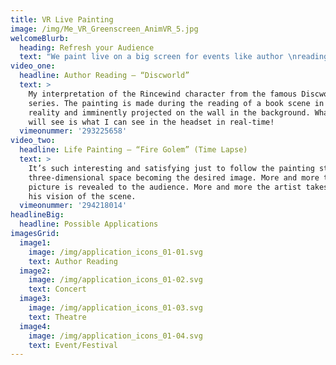 ```yaml
---
title: VR Live Painting
image: /img/Me_VR_Greenscreen_AnimVR_5.jpg
welcomeBlurb:
  heading: Refresh your Audience
  text: "We paint live on a big screen for events like author \nreadings, concerts, theatres and festivals. \x03VR Live painting will massivly intensify your main act in perfect symbiose. Give your audience a refreshing \nand unforgettable experience."
video_one:
  headline: Author Reading – “Discworld”
  text: >
    My interpretation of the Rincewind character from the famous Discworld
    series. The painting is made during the reading of a book scene in virtual
    reality and imminently projected on the wall in the background. What you
    will see is what I can see in the headset in real-time!
  vimeonummer: '293225658'
video_two:
  headline: Life Painting – “Fire Golem” (Time Lapse)
  text: >
    It’s such interesting and satisfying just to follow the painting strokes in
    three-dimensional space becoming the desired image. More and more the
    picture is revealed to the audience. More and more the artist takes us into
    his vision of the scene.
  vimeonummer: '294218014'
headlineBig:
  headline: Possible Applications
imagesGrid:
  image1:
    image: /img/application_icons_01-01.svg
    text: Author Reading
  image2:
    image: /img/application_icons_01-02.svg
    text: Concert
  image3:
    image: /img/application_icons_01-03.svg
    text: Theatre
  image4:
    image: /img/application_icons_01-04.svg
    text: Event/Festival
---
```


